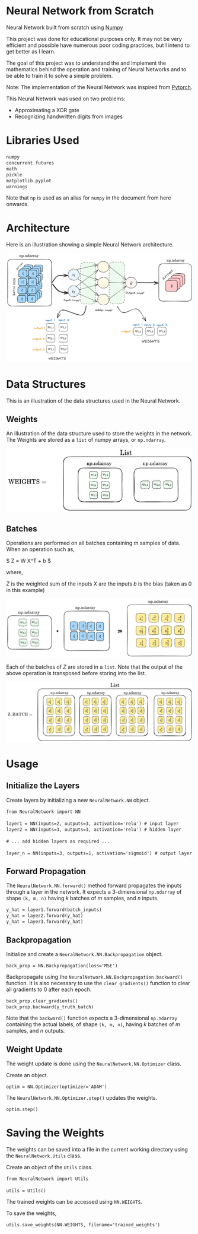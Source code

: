 # Neural Network from Scratch

Neural Network built from scratch using [Numpy](https://numpy.org/)


This project was done for educational purposes only. It may not be very efficient and possible have numerous poor coding practices, but I intend to get better as I learn.

The goal of this project was to understand the and implement the mathematics behind the operation and training of Neural Networks and to be able to train it to solve a simple problem.

Note: The implementation of the Neural Network was inspired from [Pytorch](https://pytorch.org).


This Neural Network was used on two problems:
- Approximating a XOR gate
- Recognizing handwritten digits from images


# Libraries Used

```
numpy
concurrent.futures
math
pickle
matplotlib.pyplot
warnings
```

Note that `np` is used as an alias for `numpy` in the document from here onwards.

# Architecture

Here is an illustration showing a simple Neural Network architecture.

![NN_architecture](images/NN_architecture.png)


# Data Structures

This is an illustration of the data structures used in the Neural Network.

## Weights

An illustration of the data structure used to store the weights in the network. 
The Weights are stored as a `list` of numpy arrays, or `np.ndarray`.

![weights](images/weights.png)


## Batches

Operations are performed on all batches containing $m$ samples of data. When an operation such as,

$
Z = W X^T + b
$

where,

$Z$ is the weighted sum of the inputs
$X$ are the inputs
$b$ is the bias (taken as $0$ in this example) 


![linear_operation](images/linear.png)

Each of the batches of $Z$ are stored in a `list`. Note that the output of the above operation is transposed before storing into the list.

![z_batch](images/z_batch.png)



# Usage

## Initialize the Layers

Create layers by initializing a new `NeuralNetwork.NN` object.

```
from NeuralNetwork import NN

layer1 = NN(inputs=2, outputs=3, activation='relu') # input layer
layer2 = NN(inputs=3, outputs=3, activation='relu') # hidden layer

# ... add hidden layers as required ...

layer_n = NN(inputs=3, outputs=1, activation='sigmoid') # output layer
```

## Forward Propagation

The `NeuralNetwork.NN.forward()` method forward propagates the inputs through a layer in the network.
It expects a 3-dimensional `np.ndarray` of shape `(k, m, n)` having $k$ batches of $m$ samples, and $n$ inputs.

```
y_hat = layer1.forward(batch_inputs)
y_hat = layer2.forward(y_hat)
y_hat = layer3.forward(y_hat)
```

## Backpropagation

Initialize and create a `NeuralNetwork.NN.Backpropagation` object.

```
back_prop = NN.Backpropagation(loss='MSE')
```

Backpropagate using the `NeuralNetwork.NN.Backpropagation.backward()` function. It is also necessary to use the `clear_gradients()` function to clear all gradients to $0$ after each epoch.

```
back_prop.clear_gradients()
back_prop.backward(y_truth_batch)
```

Note that the `backward()` function expects a 3-dimensional `np.ndarray` containing the actual labels, of shape `(k, m, n)`, having $k$ batches of $m$ samples, and $n$ outputs.


## Weight Update

The weight update is done using the `NeuralNetwork.NN.Optimizer` class. 

Create an object.
```
optim = NN.Optimizer(optimizer='ADAM')
```

The `NeuralNetwork.NN.Optimizer.step()` updates the weights.

```
optim.step()
```


# Saving the Weights

The weights can be saved into a file in the current working directory using the `NeuralNetwork.Utils` class.

Create an object of the `Utils` class.

```
from NeuralNetwork import Utils

utils = Utils()
```

The trained weights can be accessed using `NN.WEIGHTS`.

To save the weights,
```
utils.save_weights(NN.WEIGHTS, filename='trained_weights')
```

